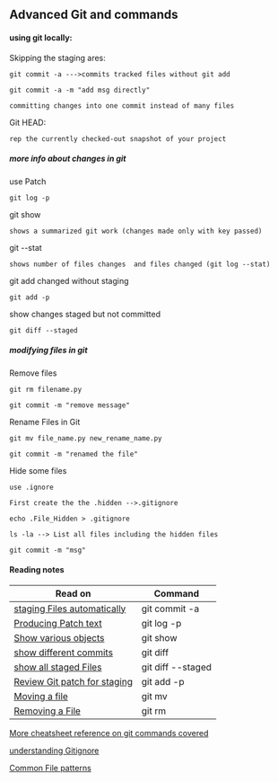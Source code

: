 


## Advanced Git and commands

#### using git locally:

Skipping the staging ares:

    git commit -a --->commits tracked files without git add
    
    git commit -a -m "add msg directly"
    
    committing changes into one commit instead of many files

Git HEAD:

    rep the currently checked-out snapshot of your project

##### more info about changes in git

use Patch

    git log -p
    
git show

    shows a summarized git work (changes made only with key passed)
    
git --stat

    shows number of files changes  and files changed (git log --stat)
    
git add changed without staging

    git add -p
    
show changes staged but not committed

    git diff --staged

##### modifying files in git

Remove files

    git rm filename.py
    
    git commit -m "remove message"
    
Rename Files in Git

    git mv file_name.py new_rename_name.py
    
    git commit -m "renamed the file"
    
Hide some files

    use .ignore
    
    First create the the .hidden -->.gitignore
    
    echo .File_Hidden > .gitignore
    
    ls -la --> List all files including the hidden files
    
    git commit -m "msg"

#### Reading notes
| Read on                                                                                                           |   	Command      |
| ----------------------------------------------------------------------------------------------------------------- | -------------------- | 
| [staging Files automatically](https://git-scm.com/docs/git-commit#Documentation/git-commit.txt---all)                | git commit -a              |        
| [Producing Patch text](https://git-scm.com/docs/git-log#_generating_patch_text_with_p)          |git log -p
| [Show various objects](https://git-scm.com/docs/git-show)	                    |git show     |        
| [show different commits](https://git-scm.com/docs/git-diff)                   | git diff    |
| [show all staged Files](https://git-scm.com/docs/git-diff)                      | git diff --staged
| [Review Git patch for staging](https://git-scm.com/docs/git-add)                | git add -p
| [Moving a file](https://git-scm.com/docs/git-mv)	                | git mv
| [Removing a File](https://git-scm.com/docs/git-rm)           | git rm


[More cheatsheet reference on git commands covered](https://github.github.com/training-kit/downloads/github-git-cheat-sheet.pdf)

[understanding Gitignore](https://git-scm.com/docs/gitignore)

[Common File patterns](https://gist.github.com/octocat/9257657)

